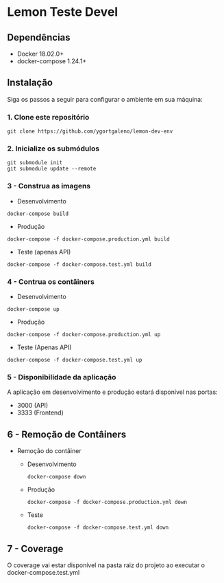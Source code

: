 # Lemon Teste Devel

## Dependências

- Docker 18.02.0+
- docker-compose 1.24.1+

## Instalação

Siga os passos a seguir para configurar o ambiente em sua máquina:

### 1. Clone este repositório

```shell
git clone https://github.com/ygortgaleno/lemon-dev-env
```

### 2. Inicialize os submódulos

```shell
git submodule init
git submodule update --remote
```

### 3 - Construa as imagens 
* Desenvolvimento
```shell
docker-compose build
```
* Produção
```shell
docker-compose -f docker-compose.production.yml build
```
* Teste (apenas API)
```shell
docker-compose -f docker-compose.test.yml build
```

### 4 - Contrua os contâiners

* Desenvolvimento
```shell
docker-compose up
```
* Produção
```shell
docker-compose -f docker-compose.production.yml up
```
* Teste (Apenas API)
```shell
docker-compose -f docker-compose.test.yml up
```

### 5 - Disponibilidade da aplicação

A aplicação em desenvolvimento e produção estará disponível nas portas: 
  - 3000 (API)
  - 3333 (Frontend)


## 6 - Remoção de Contâiners

* Remoção do contâiner
  
  * Desenvolvimento
    ```shell
    docker-compose down
    ```
  * Produção
    ```shell
    docker-compose -f docker-compose.production.yml down
    ```
  * Teste
    ```shell
    docker-compose -f docker-compose.test.yml down
    ```

## 7 - Coverage

O coverage vai estar disponível na pasta raiz do projeto ao executar o docker-compose.test.yml